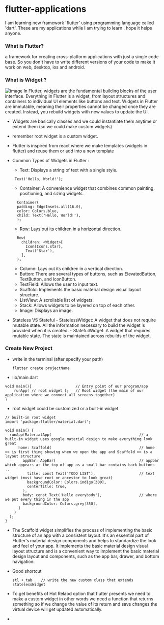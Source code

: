 # flutter-applications
I am learning new framework 'flutter' using programming language called 'dart'.
These are my applications while I am trying to learn .
hope it helps anyone.
### What is Flutter?
a framework for creating cross-platform applications with just a single code base. So you don't have to write different versions of your code to make it work on web, desktop, ios and android.
### What is Widget ?
![image](https://github.com/user-attachments/assets/3a5439c9-d9d8-49c9-88e2-d34d60a82945)
In Flutter, widgets are the fundamental building blocks of the user interface. Everything in Flutter is a widget, from layout structures and containers to individual UI elements like buttons and text. Widgets in Flutter are immutable, meaning their properties cannot be changed once they are created. Instead, you rebuild widgets with new values to update the UI.
- Widgets are basically classes and we could instantiate them anytime or extend them (so we could make custom widgets)
- remember root widget is a custom widget.
- Flutter is inspired from react where we make templates (widgets in flutter) and reuse them or add into a new template
- Common Types of Widgets in Flutter :
    - Text: Displays a string of text with a single style.
    ```
     Text('Hello, World!');
    ```
    - Container: A convenience widget that combines common painting, positioning, and sizing widgets.
    ```
      Container(
      padding: EdgeInsets.all(16.0),
      color: Colors.blue,
      child: Text('Hello, World!'),
      );
    ```
    - Row: Lays out its children in a horizontal direction.
    ```
      Row(
        children: <Widget>[
          Icon(Icons.star),
          Text('Star'),
        ],
      );
    ```


  
     - Column: Lays out its children in a vertical direction.
     - Button: There are several types of buttons, such as ElevatedButton, TextButton, and IconButton.
     - TextField: Allows the user to input text.
     - Scaffold: Implements the basic material design visual layout structure.
     - ListView: A scrollable list of widgets.
     - Stack: Allows widgets to be layered on top of each other.
     - Image: Displays an image.

- Stateless VS Stateful
      - StatelessWidget: A widget that does not require mutable state. All the information necessary to build the widget is provided when it is created.
      - StatefulWidget: A widget that requires mutable state. The state is maintained across rebuilds of the widget.

### Create New Project
- write in the terminal (after specify your path)
  ```
  flutter create projectName
  ``` 
- lib/main.dart
```
void main(){                    // Entry point of our program/app
    runApp( // root widget );   // Root widget (the main of our application where we connect all screens together)
}    
```
- root widget could be customized or a built-in widget
```
// built-in root widget
import 'package:flutter/material.dart';

void main() {
  runApp(MaterialApp(                                        // a built-in widget uses google material design to make everything look great
      home: Scaffold(                                        // home >> is first thing showing when we open the app and Scaffold >> is a layout structure
        appBar: AppBar(                                      // appbar which appears at the top of app as a small bar contains back buttons ..
          title: const Text('TODO LIST'),                    // text widget (must have root or ancestor to look great)
          backgroundColor: Colors.indigo[300],
          centerTitle: true,
        ),
        body: const Text('Hello everybody'),                 // where we put every thing in the app
        backgroundColor: Colors.grey[350],  
      )
    )
  );
}
```
- The Scaffold widget simplifies the process of implementing the basic structure of an app with a consistent layout. It's an essential part of Flutter's material design components and helps to standardize the look and feel of your app. It implements the basic material design visual layout structure and is a convenient way to implement the basic material design layout and components, such as the app bar, drawer, and bottom navigation.

- Good shortcut
  ```
  stl + tab    // write the new custom class that extends statelessWidget
  ```

- To get benefits of Hot Relaod option that flutter presents we need to make a custom widget in other words we need a function that returns something so if we change the value of its return and save changes the virtual device will get updated automatically.
- 
